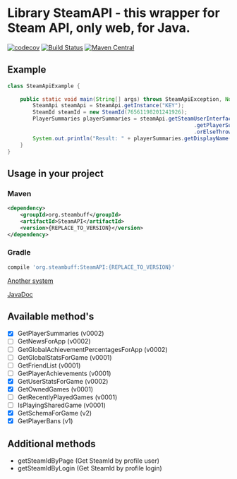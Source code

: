 # Library SteamAPI - this wrapper for Steam API, only web, for Java.



[![codecov](https://codecov.io/gh/SteamBuff/SteamAPI/branch/master/graph/badge.svg)](https://codecov.io/gh/SteamBuff/SteamAPI)
[![Build Status](https://travis-ci.org/SteamBuff/SteamAPI.svg?branch=master)](https://travis-ci.org/SteamBuff/SteamAPI)
[![Maven Central](https://maven-badges.herokuapp.com/maven-central/org.steambuff/SteamAPI/badge.svg?style=flat)](https://maven-badges.herokuapp.com/maven-central/org.steambuff/SteamAPI/)

## Example

```java
class SteamApiExample {
    
    public static void main(String[] args) throws SteamApiException, NoSuchElementException {
        SteamApi steamApi = SteamApi.getInstance("KEY");
        SteamId steamId = new SteamId(76561198201241926);
        PlayerSummaries playerSummaries = steamApi.getSteamUserInterface()
                                                           .getPlayerSummaries(steamId)
                                                           .orElseThrow();
        System.out.println("Result: " + playerSummaries.getDisplayName());
    }
}
```

## Usage in your project

### Maven 

```xml
<dependency>
    <groupId>org.steambuff</groupId>
    <artifactId>SteamAPI</artifactId>
    <version>{REPLACE_TO_VERSION}</version>
</dependency>
```

### Gradle
```groovy
compile 'org.steambuff:SteamAPI:{REPLACE_TO_VERSION}'
```

[Another system](https://mvnrepository.com/artifact/org.steambuff/SteamAPI)

[JavaDoc](https://steambuff.github.io/SteamAPI/index.html?overview-summary.html)

## Available method's
- [x] GetPlayerSummaries (v0002)
- [ ] GetNewsForApp (v0002)
- [ ] GetGlobalAchievementPercentagesForApp (v0002)
- [ ] GetGlobalStatsForGame (v0001)
- [ ] GetFriendList (v0001)
- [ ] GetPlayerAchievements (v0001)
- [x] GetUserStatsForGame (v0002)
- [x] GetOwnedGames (v0001)
- [ ] GetRecentlyPlayedGames (v0001)
- [ ] IsPlayingSharedGame (v0001)
- [x] GetSchemaForGame (v2)
- [x] GetPlayerBans (v1)

## Additional methods

- getSteamIdByPage (Get SteamId by profile user)
- getSteamIdByLogin (Get SteamId by profile login)
